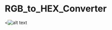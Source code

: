 # RGB_to_HEX_Converter
<![alt text](https://assets-lighthouse.s3.amazonaws.com/uploads/image/file/5215/pasted_image_0__24_.png)
